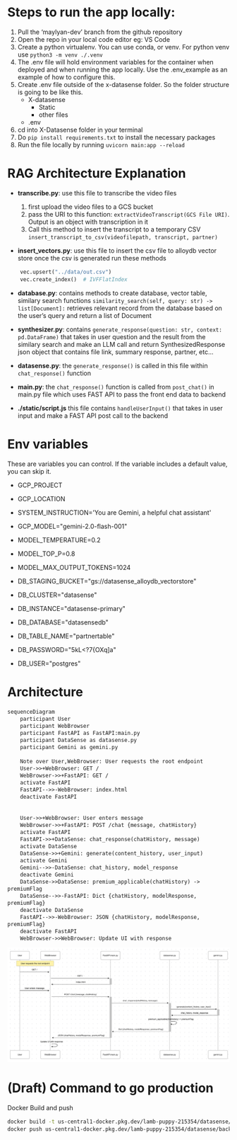 # Steps to run the app locally:

1. Pull the ‘maylyan-dev’ branch from the github repository
2. Open the repo in your local code editor eg: VS Code
3. Create a python virtualenv. You can use conda, or venv. For python venv use ```python3 -m venv ./.venv```
4. The .env file will hold environment variables for the container when deployed and when running the app locally. Use the .env_example as an example of how to configure this.
5. Create .env file outside of the x-datasense folder. So the folder structure is going to be like this.
    - X-datasense
        - Static
        - other files
    - .env
6. cd into X-Datasense folder in your terminal
7. Do ```pip install requirements.txt``` to install the necessary packages
8. Run the file locally by running ```uvicorn main:app --reload```


# RAG Architecture Explanation

- **transcribe.py**: use this file to transcribe the video files
    1. first upload the video files to a GCS bucket
    2. pass the URI to this function: ```extractVideoTranscript(GCS File URI)```. Output is an object with transcription in it
    3. Call this method to insert the transcript to a temporary CSV ```insert_transcript_to_csv(videofilepath, transcript, partner)```

- **insert_vectors.py**: use this file to insert the csv file to alloydb vector store
once the csv is generated run these methods
```python
    vec.upsert("../data/out.csv")
    vec.create_index()  # IVFFlatIndex
```

- **database.py**: contains methods to create database, vector table, similary search functions
    ```similarity_search(self, query: str) -> list[Document]:```
    retrieves relevant record from the database based on the user’s query and return a list of Document

- **synthesizer.py**:
    contains ```generate_response(question: str, context: pd.DataFrame)``` that takes in user question and the result from the similary search and make an LLM call and return SynthesizedResponse json object that contains file link, summary response, partner, etc…

- **datasense.py**:
    the ```generate_response()``` is called in this file within ```chat_response()``` function

- **main.py**:
    the ```chat_response()``` function is called from ```post_chat()``` in main.py file which uses FAST API to pass the front end data to backend

- **./static/script.js**
    this file contains ```handleUserInput()``` that takes in user input and make a FAST API post call to the backend


# Env variables
These are variables you can control. If the variable includes a default value, you can skip it.


- GCP_PROJECT
- GCP_LOCATION
- SYSTEM_INSTRUCTION='You are Gemini, a helpful chat assistant'
- GCP_MODEL="gemini-2.0-flash-001"
- MODEL_TEMPERATURE=0.2
- MODEL_TOP_P=0.8
- MODEL_MAX_OUTPUT_TOKENS=1024

- DB_STAGING_BUCKET="gs://datasense_alloydb_vectorstore"
- DB_CLUSTER="datasense"
- DB_INSTANCE="datasense-primary"
- DB_DATABASE="datasensedb"
- DB_TABLE_NAME="partnertable"
- DB_PASSWORD="5kL<?7{OXq]a"
- DB_USER="postgres"


# Architecture


```mermaid
sequenceDiagram
    participant User
    participant WebBrowser
    participant FastAPI as FastAPI:main.py
    participant DataSense as datasense.py
    participant Gemini as gemini.py

    Note over User,WebBrowser: User requests the root endpoint
    User->>+WebBrowser: GET /
    WebBrowser->>+FastAPI: GET /
    activate FastAPI
    FastAPI-->>-WebBrowser: index.html
    deactivate FastAPI


    User->>+WebBrowser: User enters message
    WebBrowser->>+FastAPI: POST /chat {message, chatHistory}
    activate FastAPI
    FastAPI->>+DataSense: chat_response(chatHistory, message)
    activate DataSense
    DataSense->>+Gemini: generate(content_history, user_input)
    activate Gemini
    Gemini-->>-DataSense: chat_history, model_response
    deactivate Gemini
    DataSense->>DataSense: premium_applicable(chatHistory) -> premiumFlag
    DataSense-->>-FastAPI: Dict {chatHistory, modelResponse, premiumFlag}
    deactivate DataSense
    FastAPI-->>-WebBrowser: JSON {chatHistory, modelResponse, premiumFlag}
    deactivate FastAPI
    WebBrowser->>WebBrowser: Update UI with response
```


![alt text](image.png)

# (Draft) Command to go production

Docker Build and push
```bash
docker build -t us-central1-docker.pkg.dev/lamb-puppy-215354/datasense/backend .
docker push us-central1-docker.pkg.dev/lamb-puppy-215354/datasense/backend
```